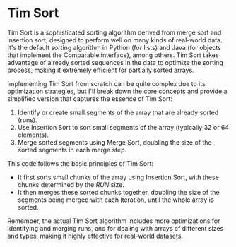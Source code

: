 # Tim Sort

Tim Sort is a sophisticated sorting algorithm derived from merge sort and insertion sort, designed to perform well on many kinds of real-world data. It's the default sorting algorithm in Python (for lists) and Java (for objects that implement the Comparable interface), among others. Tim Sort takes advantage of already sorted sequences in the data to optimize the sorting process, making it extremely efficient for partially sorted arrays.

Implementing Tim Sort from scratch can be quite complex due to its optimization strategies, but I'll break down the core concepts and provide a simplified version that captures the essence of Tim Sort:

1. Identify or create small segments of the array that are already sorted (runs).
2. Use Insertion Sort to sort small segments of the array (typically 32 or 64 elements).
3. Merge sorted segments using Merge Sort, doubling the size of the sorted segments in each merge step.

This code follows the basic principles of Tim Sort:

- It first sorts small chunks of the array using Insertion Sort, with these chunks determined by the *RUN* size.
- It then merges these sorted chunks together, doubling the size of the segments being merged with each iteration, until the whole array is sorted.

Remember, the actual Tim Sort algorithm includes more optimizations for identifying and merging runs, and for dealing with arrays of different sizes and types, making it highly effective for real-world datasets.